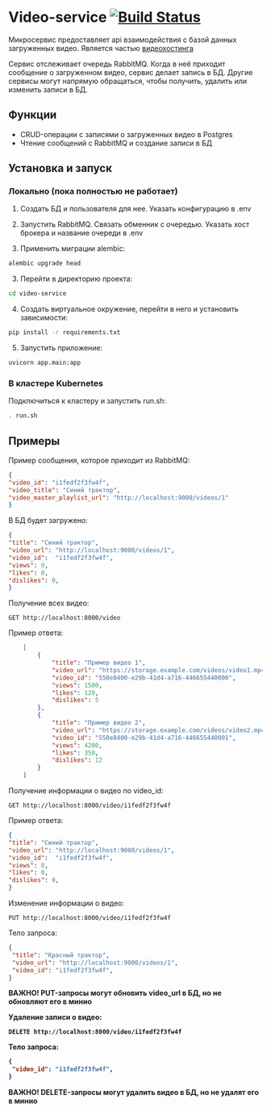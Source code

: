 # Video-service [![Build Status](https://github.com/VideoHosting-Platform/video-service/actions/workflows/main.yml/badge.svg)](https://github.com/VideoHosting-Platform/video-service/actions)
Микросервис предоставляет api взаимодействия с базой данных загруженных видео. Является частью [видеохостинга](https://github.com/orgs/VideoHosting-Platform/repositories)

Сервис отслеживает очередь RabbitMQ. Когда в неё приходит сообщение о загруженном видео, сервис делает запись в БД. Другие сервисы могут напрямую обращаться, чтобы получить, удалить или изменить записи в БД.

## Функции

- CRUD-операции с записями о загруженных видео в Postgres
- Чтение сообщений с RabbitMQ и создание записи в БД 

## Установка и запуск

### Локально (пока полностью не работает)

1. Создать БД и пользователя для нее. Указать конфигурацию в .env

2. Запустить RabbitMQ. Связать обменник с очередью. Указать хост брокера и название очереди в .env

2. Применить миграции alembic:

```bash
alembic upgrade head
```

3. Перейти в директорию проекта:

```bash
cd video-service
```

4. Создать виртуальное окружение, перейти в него и установить зависимости:

```bash
pip install -r requirements.txt
```

5. Запустить приложение:

```bash
uvicorn app.main:app
```

### В кластере Kubernetes

Подключиться к кластеру и запустить run.sh:

```bash
. run.sh
```

## Примеры

Пример сообщения, которое приходит из RabbitMQ:

```json
{
"video_id": "i1fedf2f3fw4f", 
"video_title": "Синий трактор", 
"video_master_playlist_url": "http://localhost:9000/videos/1"
}
```

В БД будет загружено:

```json
{
"title": "Синий трактор", 
"video_url": "http://localhost:9000/videos/1",
"video_id":  "i1fedf2f3fw4f",
"views": 0,
"likes": 0,
"dislikes": 0,
}
```

Получение всех видео:

```http
GET http://localhost:8000/video
```

Пример ответа:
```json
    [
        {
            "title": "Пример видео 1",
            "video_url": "https://storage.example.com/videos/video1.mp4",
            "video_id": "550e8400-e29b-41d4-a716-446655440000",
            "views": 1500,
            "likes": 120,
            "dislikes": 5
        },
        {
            "title": "Пример видео 2",
            "video_url": "https://storage.example.com/videos/video2.mp4",
            "video_id": "550e8400-e29b-41d4-a716-446655440001",
            "views": 4200,
            "likes": 350,
            "dislikes": 12
        }
    ]
```


Получение информации о видео по video_id:

```http
GET http://localhost:8000/video/i1fedf2f3fw4f
```

Пример ответа:

```json
{
"title": "Синий трактор", 
"video_url": "http://localhost:9000/videos/1",
"video_id":  "i1fedf2f3fw4f",
"views": 0,
"likes": 0,
"dislikes": 0,
}
```

Изменение информации о видео:

```http
PUT http://localhost:8000/video/i1fedf2f3fw4f
```

Тело запроса:

```json
{
 "title": "Красный трактор",
 "video_url": "http://localhost:9000/videos/1",
 "video_id": "i1fedf2f3fw4f",
}
```

<b> ВАЖНО! <b> PUT-запросы могут обновить video_url в БД, но не обновляют его в минио

Удаление записи о видео:

```http
DELETE http://localhost:8000/video/i1fedf2f3fw4f
```

Тело запроса:

```json
{
 "video_id": "i1fedf2f3fw4f",
}
```

<b> ВАЖНО! <b> DELETE-запросы могут удалить видео в БД, но не удалят его в минио
